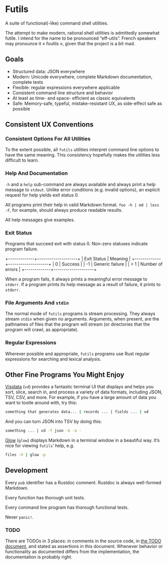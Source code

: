 # Futils

A suite of functional(-like) command shell utilities.

The attempt to make modern, rational shell utilities is admittedly somewhat
futile. I intend for the name to be pronounced “eff-utils”. French speakers may
pronounce it « foutils », given that the project is a bit mad.

## Goals

* Structured data: JSON everywhere
* Modern: Unicode everywhere, complete Markdown documentation, complete tests
* Flexible: regular expressions everywhere applicable
* Consistent command line structure and behavior
* At least as time- and space- efficient as classic equivalents
* Safe: Memory-safe, typeful, mistake-resistant UX, as side-effect safe as
  possible

## Consistent UX Conventions

### Consistent Options For All Utilities

To the extent possible, all `futils` utilities interpret command line options
to have the same meaning. This consistency hopefully makes the utilities less
difficult to learn.

### Help And Documentation

`-h` and a `help` sub-command are always available and always print a help
message to `stdout`. Unlike error conditions (e.g. invalid options), an explicit
request for help yields exit status 0.

All programs print their help in valid Markdown format. `foo -h | md | less -F`,
for example, should always produce readable results.

All help messages give examples.

### Exit Status

Programs that succeed exit with status 0. Non-zero statuses indicate program
failure.

+-------------+--------------------+
| Exit Status | Meaning            |
+-------------+--------------------+
|           0 | Success            |
|          -1 | Generic failure    |
|         > 1 | Number of errors   |
+-------------+--------------------+

When a program fails, it always prints a meaningful error message to `stderr`.
If a program prints its help message as a result of failure, it prints to
`stderr`.

### File Arguments And `stdin`

The normal mode of `futils` programs is stream processing. They always stream
`stdin` when given no arguments. Arguments, when present, are the pathnames of
files that the program will stream (or directories that the program will crawl,
as appropriate).

### Regular Expressions

Wherever possible and appropriate, `futils` programs use Rust regular
expressions for searching and lexical analysis.

## Other Fine Programs You Might Enjoy

[Visidata](https://www.visidata.org/) (`vd`) provides a fantastic terminal UI
that displays and helps you sort, slice, search in, and process a variety of
data formats, including JSON, TSV, CSV, and more. For example, if you have a
large amount of data you want to tootle around with, try this:

```sh
something that generates data... | records ... | fields ... | vd
```

And you can turn JSON into TSV by doing this:

```sh
something ... | vd -f json -b -o -
```

[Glow](https://github.com/charmbracelet/glow) (`glow`) displays Markdown in a
terminal window in a beautiful way. It’s nice for viewing `futils`’ help, e.g.

```sh
files -h | glow -p
```

## Development

Every `pub` identifier has a Rustdoc comment. Rustdoc is always well-formed
Markdown.

Every function has thorough unit tests.

Every command line program has thorough functional tests.

Never `panic!`.

### TODO

There are TODOs in 3 places: in comments in the source code, in [the TODO
document](TODO.md), and stated as assertions in this document. Whenever behavior
or functionality as documented differs from the implementation, the
documentation is probably right.
